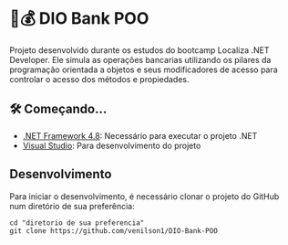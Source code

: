# 🎯💰 DIO Bank POO 

Projeto desenvolvido durante os estudos do bootcamp Localiza .NET Developer. Ele simula as operações bancarias utilizando os pilares da programação orientada a objetos e seus modificadores de acesso para controlar o acesso dos métodos e propiedades.

## 🛠 Começando...

- [.NET Framework 4.8](https://dotnet.microsoft.com/download/dotnet-framework/net48): Necessário para executar o projeto .NET
- [Visual Studio](https://visualstudio.microsoft.com/pt-br/downloads/): Para desenvolvimento do projeto


## Desenvolvimento

Para iniciar o desenvolvimento, é necessário clonar o projeto do GitHub num diretório de sua preferência:
```shell
cd "diretorio de sua preferencia"
git clone https://github.com/venilson1/DIO-Bank-POO
```


